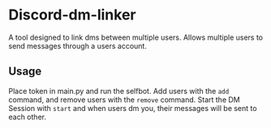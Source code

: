 # Discord-dm-linker

A tool designed to link dms between multiple users. Allows multiple users to send messages through a users account.

## Usage

Place token in main.py and run the selfbot. Add users with the `add` command, and remove users with the `remove` command. Start the DM Session with `start` and when users dm you, their messages will be sent to each other.
